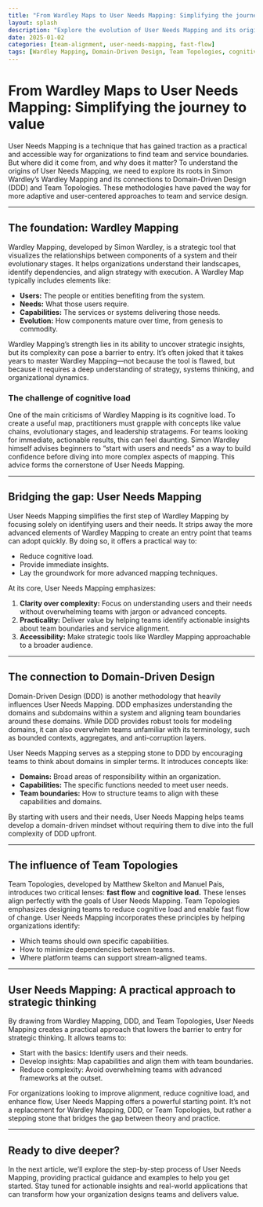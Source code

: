 ```yaml
---
title: "From Wardley Maps to User Needs Mapping: Simplifying the journey to value"
layout: splash
description: "Explore the evolution of User Needs Mapping and its origins in Wardley Mapping and Domain-Driven Design."
date: 2025-01-02
categories: [team-alignment, user-needs-mapping, fast-flow]
tags: [Wardley Mapping, Domain-Driven Design, Team Topologies, cognitive load, organizational design]
---
```


# From Wardley Maps to User Needs Mapping: Simplifying the journey to value

User Needs Mapping is a technique that has gained traction as a practical and accessible way for organizations to find team and service boundaries. But where did it come from, and why does it matter? To understand the origins of User Needs Mapping, we need to explore its roots in Simon Wardley’s Wardley Mapping and its connections to Domain-Driven Design (DDD) and Team Topologies. These methodologies have paved the way for more adaptive and user-centered approaches to team and service design.

---

## The foundation: Wardley Mapping

Wardley Mapping, developed by Simon Wardley, is a strategic tool that visualizes the relationships between components of a system and their evolutionary stages. It helps organizations understand their landscapes, identify dependencies, and align strategy with execution. A Wardley Map typically includes elements like:
- **Users:** The people or entities benefiting from the system.
- **Needs:** What those users require.
- **Capabilities:** The services or systems delivering those needs.
- **Evolution:** How components mature over time, from genesis to commodity.

Wardley Mapping’s strength lies in its ability to uncover strategic insights, but its complexity can pose a barrier to entry. It’s often joked that it takes years to master Wardley Mapping—not because the tool is flawed, but because it requires a deep understanding of strategy, systems thinking, and organizational dynamics.

### The challenge of cognitive load

One of the main criticisms of Wardley Mapping is its cognitive load. To create a useful map, practitioners must grapple with concepts like value chains, evolutionary stages, and leadership stratagems. For teams looking for immediate, actionable results, this can feel daunting. Simon Wardley himself advises beginners to “start with users and needs” as a way to build confidence before diving into more complex aspects of mapping. This advice forms the cornerstone of User Needs Mapping.

---

## Bridging the gap: User Needs Mapping

User Needs Mapping simplifies the first step of Wardley Mapping by focusing solely on identifying users and their needs. It strips away the more advanced elements of Wardley Mapping to create an entry point that teams can adopt quickly. By doing so, it offers a practical way to:
- Reduce cognitive load.
- Provide immediate insights.
- Lay the groundwork for more advanced mapping techniques.

At its core, User Needs Mapping emphasizes:
1. **Clarity over complexity:** Focus on understanding users and their needs without overwhelming teams with jargon or advanced concepts.
2. **Practicality:** Deliver value by helping teams identify actionable insights about team boundaries and service alignment.
3. **Accessibility:** Make strategic tools like Wardley Mapping approachable to a broader audience.

---

## The connection to Domain-Driven Design

Domain-Driven Design (DDD) is another methodology that heavily influences User Needs Mapping. DDD emphasizes understanding the domains and subdomains within a system and aligning team boundaries around these domains. While DDD provides robust tools for modeling domains, it can also overwhelm teams unfamiliar with its terminology, such as bounded contexts, aggregates, and anti-corruption layers.

User Needs Mapping serves as a stepping stone to DDD by encouraging teams to think about domains in simpler terms. It introduces concepts like:
- **Domains:** Broad areas of responsibility within an organization.
- **Capabilities:** The specific functions needed to meet user needs.
- **Team boundaries:** How to structure teams to align with these capabilities and domains.

By starting with users and their needs, User Needs Mapping helps teams develop a domain-driven mindset without requiring them to dive into the full complexity of DDD upfront.

---

## The influence of Team Topologies

Team Topologies, developed by Matthew Skelton and Manuel Pais, introduces two critical lenses: **fast flow** and **cognitive load.** These lenses align perfectly with the goals of User Needs Mapping. Team Topologies emphasizes designing teams to reduce cognitive load and enable fast flow of change. User Needs Mapping incorporates these principles by helping organizations identify:
- Which teams should own specific capabilities.
- How to minimize dependencies between teams.
- Where platform teams can support stream-aligned teams.

---

## User Needs Mapping: A practical approach to strategic thinking

By drawing from Wardley Mapping, DDD, and Team Topologies, User Needs Mapping creates a practical approach that lowers the barrier to entry for strategic thinking. It allows teams to:
- Start with the basics: Identify users and their needs.
- Develop insights: Map capabilities and align them with team boundaries.
- Reduce complexity: Avoid overwhelming teams with advanced frameworks at the outset.

For organizations looking to improve alignment, reduce cognitive load, and enhance flow, User Needs Mapping offers a powerful starting point. It’s not a replacement for Wardley Mapping, DDD, or Team Topologies, but rather a stepping stone that bridges the gap between theory and practice.

---

## Ready to dive deeper?

In the next article, we’ll explore the step-by-step process of User Needs Mapping, providing practical guidance and examples to help you get started. Stay tuned for actionable insights and real-world applications that can transform how your organization designs teams and delivers value.

